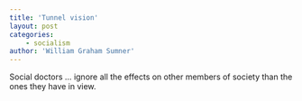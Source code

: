 ```yaml
---
title: 'Tunnel vision'
layout: post
categories:
    - socialism
author: 'William Graham Sumner'
---
```


Social doctors … ignore all the effects on other members of society than the ones they have in view.